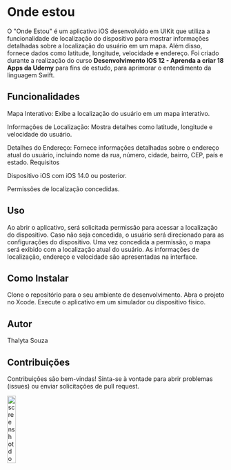 # Onde estou

O "Onde Estou" é um aplicativo iOS desenvolvido em UIKit que utiliza a funcionalidade de localização do dispositivo para mostrar informações detalhadas sobre a localização do usuário em um mapa. Além disso, fornece dados como latitude, longitude, velocidade e endereço. Foi criado durante a realização do curso **Desenvolvimento IOS 12 - Aprenda a criar 18 Apps da Udemy** para fins de estudo, para aprimorar o entendimento da linguagem Swift.

## Funcionalidades

Mapa Interativo: Exibe a localização do usuário em um mapa interativo.

Informações de Localização: Mostra detalhes como latitude, longitude e velocidade do usuário.

Detalhes do Endereço: Fornece informações detalhadas sobre o endereço atual do usuário, incluindo nome da rua, número, cidade, bairro, CEP, país e estado.
Requisitos

Dispositivo iOS com iOS 14.0 ou posterior.

Permissões de localização concedidas.

## Uso

Ao abrir o aplicativo, será solicitada permissão para acessar a localização do dispositivo. Caso não seja concedida, o usuário será direcionado para as configurações do dispositivo.
Uma vez concedida a permissão, o mapa será exibido com a localização atual do usuário.
As informações de localização, endereço e velocidade são apresentadas na interface.

## Como Instalar

Clone o repositório para o seu ambiente de desenvolvimento.
Abra o projeto no Xcode.
Execute o aplicativo em um simulador ou dispositivo físico.

## Autor

Thalyta Souza

## Contribuições

Contribuições são bem-vindas! Sinta-se à vontade para abrir problemas (issues) ou enviar solicitações de pull request.

<img alt="screenshot do aplicativo onde estou"
            src="https://github.com/thalytasouza/Onde-estou/assets/113737276/e5d00917-3743-436d-aca2-e1f864ebfe40" width="20%" 
            title="main screen">
